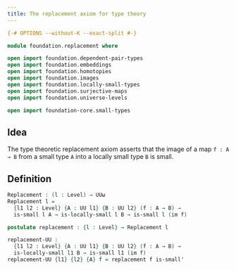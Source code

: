 ```yaml
---
title: The replacement axiom for type theory
---
```


```agda
{-# OPTIONS --without-K --exact-split #-}

module foundation.replacement where

open import foundation.dependent-pair-types
open import foundation.embeddings
open import foundation.homotopies
open import foundation.images
open import foundation.locally-small-types
open import foundation.surjective-maps
open import foundation.universe-levels

open import foundation-core.small-types
```

## Idea

The type theoretic replacement axiom asserts that the image of a map `f : A → B` from a small type `A` into a locally small type `B` is small.

## Definition

```agda
Replacement : (l : Level) → UUω
Replacement l =
  {l1 l2 : Level} {A : UU l1} {B : UU l2} (f : A → B) →
  is-small l A → is-locally-small l B → is-small l (im f)

postulate replacement : {l : Level} → Replacement l

replacement-UU :
  {l1 l2 : Level} {A : UU l1} {B : UU l2} (f : A → B) →
  is-locally-small l1 B → is-small l1 (im f)
replacement-UU {l1} {l2} {A} f = replacement f is-small'
```
